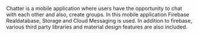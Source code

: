 Chatter is a mobile application where users have the opportunity to chat with each other and also, create groups. In this mobile application Firebase Realdatabase, Storage and Cloud Messaging is used. In addition to firebase, various third party libraries and material design features are also included.
